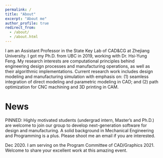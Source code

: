 ```yaml
---
permalink: /
title: "About"
excerpt: "About me"
author_profile: true
redirect_from: 
  - /about/
  - /about.html
---
```


I am an Assistant Professor in the State Key Lab of CAD&CG at Zhejiang University. I got my Ph.D. from UBC in 2019, working with Dr. Hsi-Yung Feng. My research interests are computational principles behind engineering design processes and manufacturing operations, as well as their algorithmic implementations. Current research work includes design modeling and manufacturing simulation with emphasis on: (1) seamless integration of direct modeling and parametric modeling in CAD; and (2) path optimization for CNC machining and 3D printing in CAM.

News
======
PINNED: Highly motivated students (undergrad intern, Master’s and Ph.D.) are welcome to join our group to develop next-generation software for design and manufacturing. A solid background in Mechanical Engineering and Programming is a plus. Please shoot me an email if you are interested.

Dec 2020. I am serving on the Program Committee of CAD/Graphics 2021. Welcome to share your excellent work at this amazing event.


